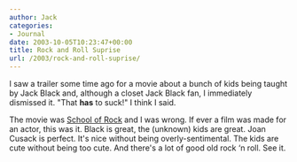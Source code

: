 ```yaml
---
author: Jack
categories:
- Journal
date: 2003-10-05T10:23:47+00:00
title: Rock and Roll Suprise
url: /2003/rock-and-roll-suprise/
---
```


I saw a trailer some time ago for a movie about a bunch of kids being taught by Jack Black and, although a closet Jack Black fan, I immediately dismissed it. "That **has** to suck!" I think I said.

The movie was [School of Rock][1] and I was wrong. If ever a film was made for an actor, this was it. Black is great, the (unknown) kids are great. Joan Cusack is perfect. It's nice without being overly-sentimental. The kids are cute without being too cute. And there's a lot of good old rock &#8216;n roll. See it.

 [1]: http://www.rottentomatoes.com/m/SchoolofRock-1126023/